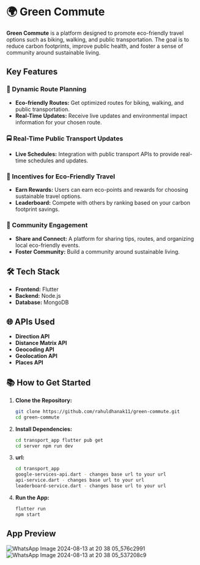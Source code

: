 # 🌍 Green Commute

**Green Commute** is a platform designed to promote eco-friendly travel options such as biking, walking, and public transportation. The goal is to reduce carbon footprints, improve public health, and foster a sense of community around sustainable living.

##  Key Features

### 🚴 Dynamic Route Planning
- **Eco-friendly Routes:** Get optimized routes for biking, walking, and public transportation.
- **Real-Time Updates:** Receive live updates and environmental impact information for your chosen route.

### 🚍 Real-Time Public Transport Updates
- **Live Schedules:** Integration with public transport APIs to provide real-time schedules and updates.

### 🎁 Incentives for Eco-Friendly Travel
- **Earn Rewards:** Users can earn eco-points and rewards for choosing sustainable travel options.
- **Leaderboard:** Compete with others by ranking based on your carbon footprint savings.

### 🌱 Community Engagement
- **Share and Connect:** A platform for sharing tips, routes, and organizing local eco-friendly events.
- **Foster Community:** Build a community around sustainable living.

## 🛠 Tech Stack
- **Frontend:** Flutter
- **Backend:** Node.js
- **Database:** MongoDB

## 🌐 APIs Used
- **Direction API**
- **Distance Matrix API**
- **Geocoding API**
- **Geolocation API**
- **Places API**

## 📚 How to Get Started
1. **Clone the Repository:**
   ```bash
   git clone https://github.com/rahuldhanak11/green-commute.git
   cd green-commute
   
2. **Install Dependencies:**
   ```bash
   cd transport_app flutter pub get
   cd server npm run dev

3. **url:**
   ```bash
   cd transport_app
   google-services-api.dart - changes base url to your url
   api-service.dart - changes base url to your url
   leaderboard-service.dart - changes base url to your url

5. **Run the App:**
   ```bash
   flutter run
   npm start

## App Preview
![WhatsApp Image 2024-08-13 at 20 38 05_576c2991](https://github.com/user-attachments/assets/368d8a5b-452d-4139-b58b-7279031518b4)
![WhatsApp Image 2024-08-13 at 20 38 05_537208c9](https://github.com/user-attachments/assets/f4904ff2-ed15-4643-99a5-49539b920660)




